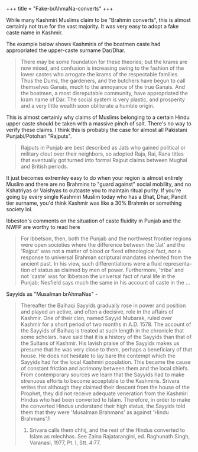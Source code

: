 +++
title = "Fake-brAhmaNa-converts"
+++

While many Kashmiri Muslims claim to be "Brahmin converts", this is almost certainly not true for the vast majority. It was very easy to adopt a fake caste name in Kashmir.

The example below shows Kashmiris of the boatmen caste had appropriated the upper-caste surname Dar/Dhar. 

> There may be some foundation for these theories; but the krams are now mixed, and confusion is increasing owing to the fashion of the lower castes who arrogate the krams of the respectable families. Thus the Dums, the gardeners, and the butchers have begun to call themselves Ganais, much to the annoyance of the true Ganais. And the boatmen, a most disreputable community, have appropriated the kram name of Dar. The social system is very plastic, and prosperity and a very little wealth soon obliterate a humble origin.

This is almost certainly why claims of Muslims belonging to a certain Hindu upper caste should be taken with a massive pinch of salt. There's no way to verify these claims. I think this is probably the case for almost all Pakistani Punjabi/Potohari "Rajputs". 

> Rajputs in Punjab are best described as Jats who gained political or military clout over their neighbors, so adopted Raja, Rai, Rana titles that eventually got turned into formal Rajput claims between Mughal and British periods.

It just becomes extremley easy to do when your region is almost entirely Muslim and there are no Brahmins to "guard against" social mobility, and no Kshatriyas or Vaishyas to outcaste you to maintain ritual purity. If you're going by every single Kashmiri Muslim today who has a Bhat, Dhar, Pandit tier surname, you'd think Kashmir was like a 30% Brahmin or something society lol.

Ibbeston's comments on the situation of caste fluidity in Punjab and the NWFP are worthy to read here

> For Ibbetson, then, both the Punjab and the northwest frontier regions were open societies where the difference between the 'Jat' and the 'Rajput' was not a matter of blood or fixed ethnological fact, nor a response to universal Brahman scriptural mandates inherited from the ancient past. In his view, such differentiations were a fluid representa- tion of status as claimed by men of power. Furthermore, 'tribe' and not 'caste' was for Ibbetson the universal fact of rural life in the Punjab; Nesfield says much the same in his account of caste in the ...

Sayyids as "Musalman brAhmaNas" -

> Thereafter the Baihaqi Sayyids gradually rose in power and position and played an active, and often a decisive, role in the affairs of Kashmir. One of their clan, named Sayyid Mubarak, ruled over Kashmir for a short period of two months in A.D. 1578. The account of the Sayyids of Baihaq is treated at such length in the chronicle that some scholars. have said that it is a history of the Sayyids than that of the Sultans of Kashmir. His lavish praise of the Sayyids makes us presume that he was very close to them, perhaps a beneficiary of that house. He does not hesitate to lay bare the contempt which the Sayyids had for the local Kashmiri population. This became the cause of constant friction and acrimony between them and the local chiefs. From contemporary sources we learn that the Sayyids had to make strenuous efforts to become acceptable to the Kashmiris. Srivara writes that although they claimed their descent from the house of the Prophet, they did not receive adequate veneration from the Kashmiri Hindus who had been converted to Islam. Therefore, in order to make the converted Hindus understand their high status, the Sayyids told them that they were 'Musalman Brahmans' as against 'Hindu Brahmans'.1
> 
> 1. Srivara calls them chhij, and the rest of the Hindus converted to Islam as mlechhas. See Zaina Rajatarangini, ed. Raghunath Singh, Varanasi, 1977, Pt. I, Stt. 4:77.